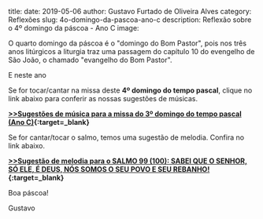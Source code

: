 ﻿title: 
date: 2019-05-06
author: Gustavo Furtado de Oliveira Alves
category: Reflexões
slug: 4o-domingo-da-pascoa-ano-c
description: Reflexão sobre o 4º domingo da páscoa - Ano C
image: 

O quarto domingo da páscoa é o "domingo do Bom Pastor",
pois nos três anos litúrgicos a liturgia traz uma passagem do
capítulo 10 do evengelho de São João, o chamado "evangelho do Bom Pastor".

E neste ano

<!--![](){:style="width:100%;"}-->



Se for tocar/cantar na missa deste **4º domingo do tempo pascal**, clique no link abaixo para conferir as nossas sugestões de músicas.

**[>>Sugestões de música para a missa do 3º domingo do tempo pascal (Ano C)](http://musicasparamissa.com.br/sugestoes-para/4o-domingo-da-pascoa-ano-c/){:target=\_blank}**

Se for cantar/tocar o salmo, temos uma sugestão de melodia. Confira no link abaixo.

**[>>Sugestão de melodia para o SALMO 99 (100): SABEI QUE O SENHOR, SÓ ELE, É DEUS, NÓS SOMOS O SEU POVO E SEU REBANHO!](https://musicasparamissa.com.br/musica/salmo-99-100-sabei-que-o-senhor/){:target=\_blank}**

Boa páscoa!

Gustavo

